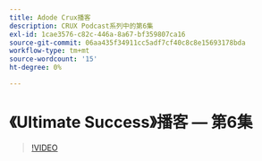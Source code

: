 ```yaml
---
title: Adode Crux播客
description: CRUX Podcast系列中的第6集
exl-id: 1cae3576-c82c-446a-8a67-bf359807ca16
source-git-commit: 06aa435f34911cc5adf7cf40c8c8e15693178bda
workflow-type: tm+mt
source-wordcount: '15'
ht-degree: 0%

---
```


# 《Ultimate Success》播客 — 第6集

>[!VIDEO](https://video.tv.adobe.com/v/3429331?quality=12learn=on)
